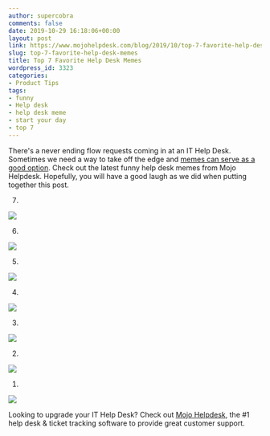```yaml
---
author: supercobra
comments: false
date: 2019-10-29 16:18:06+00:00
layout: post
link: https://www.mojohelpdesk.com/blog/2019/10/top-7-favorite-help-desk-memes/
slug: top-7-favorite-help-desk-memes
title: Top 7 Favorite Help Desk Memes
wordpress_id: 3323
categories:
- Product Tips
tags:
- funny
- Help desk
- help desk meme
- start your day
- top 7
---
```





There's a never ending flow requests coming in at an IT Help Desk.  Sometimes we need a way to take off the edge and [memes can serve as a good option](https://www.lifewire.com/what-is-a-meme-2483702). Check out the latest funny help desk memes from Mojo Helpdesk. Hopefully, you will have a good laugh as we did when putting together this post.







7.





![](https://www.mojohelpdesk.com/blog/wp-content/uploads/2019/09/help-at-the-helpdesk.jpeg)





6.





![](https://www.mojohelpdesk.com/blog/wp-content/uploads/2019/09/no-helpdesk-ticket.jpg)





5.





![](https://www.mojohelpdesk.com/blog/wp-content/uploads/2019/09/birds-wifi.jpg)





4.





![](https://www.mojohelpdesk.com/blog/wp-content/uploads/2019/09/on-and-off.jpg)





3.





![](https://www.mojohelpdesk.com/blog/wp-content/uploads/2019/09/please-hold.jpg)





2.





![](https://www.mojohelpdesk.com/blog/wp-content/uploads/2019/09/iapple-ibroke.jpg)





1.





![](https://www.mojohelpdesk.com/blog/wp-content/uploads/2019/09/aliens-memegenerator.jpg)





Looking to upgrade your IT Help Desk?  Check out [Mojo Helpdesk](https://www.mojohelpdesk.com/calendar-demo/), the #1 help desk & ticket tracking software to provide great customer support. 




